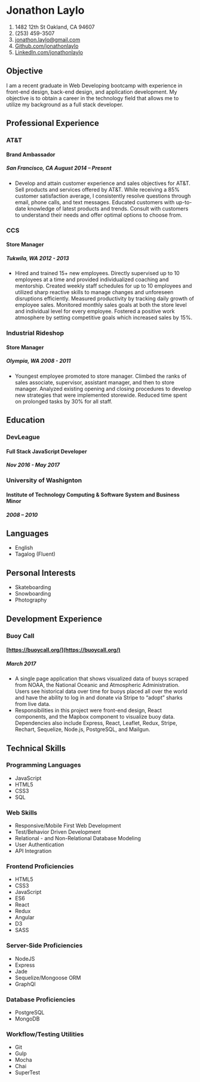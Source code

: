 # Jonathon Laylo

1. 1482 12th St Oakland, CA 94607
1. (253) 459-3507
1. [jonathon.laylo@gmail.com](jonathon.laylo@gmail.com)
1. [Github.com/jonathonlaylo](https://github.com/jonathonlaylo)
1. [LinkedIn.com/jonathonlaylo](https://www.linkedin.com/in/jonathonlaylo)


## Objective
I am a recent graduate in Web Developing bootcamp with experience in front-end design, back-end design, and application development. My objective is to obtain a career in the technology field that allows me to utilize my background as a full stack developer.
<!-- A quick learner with strong skills in customer service, time management, and multi-tasking. Strong analytical mindset and quick to problem solve. Proficient work ethic in both team and individual settings.
 -->

## Professional Experience

### AT&T
#### Brand Ambassador
##### San Francisco, CA August 2014 – Present
- Develop and attain customer experience and sales objectives for AT&T. Sell products and services offered by AT&T. While receiving a 85% customer satisfaction average, I consistently resolve questions through email, phone calls, and text messages. Educated customers with up-to-date knowledge of latest products and trends. Consult with customers to understand their needs and offer optimal options to choose from.

### CCS
#### Store Manager
##### Tukwila, WA 2012 - 2013
- Hired and trained 15+ new employees. Directly supervised up to 10 employees at a time and provided individualized coaching and mentorship. Created weekly staff schedules for up to 10 employees and utilized sharp reactive skills to manage changes and unforeseen disruptions efficiently. Measured productivity by tracking daily growth of employee sales. Monitored monthly sales goals at both the store level and individual level for every employee. Fostered a positive work atmosphere by setting competitive goals which increased sales by 15%.

### Industrial Rideshop
#### Store Manager
##### Olympia, WA 2008 - 2011
- Youngest employee promoted to store manager. Climbed the ranks of sales associate, supervisor, assistant manager, and then to store manager. Analyzed existing opening and closing procedures to develop new strategies that were implemented storewide. Reduced time spent on prolonged tasks by 30% for all staff.

## Education
### DevLeague
#### Full Stack JavaScript Developer
<!-- #### An 800+ hour JavaScript Web Engineering bootcamp. This course teaches students with or without a programming background to become a full-stack web developer. Here I learned object-oriented programming, PostgresSQL databases, test-driven developments, React, Redux, and how to deploy web based apps. -->
##### Nov 2016 - May 2017

### University of Washignton
#### Institute of Technology Computing & Software System and Business Minor
##### 2008 – 2010

## Languages
- English
- Tagalog (Fluent)

## Personal Interests
- Skateboarding
- Snowboarding
- Photography


## Development Experience
### Buoy Call
#### [https://buoycall.org/](https://buoycall.org/)
##### March 2017
<!-- - View historical data over time for buoys placed all over the world. Select a shark to adopt and give it a name with a $5 donation, and come back often to view where the shark is swimming.
- Visualized and created cluster markers for the buoy and shark data on to Mapbox. Implemented components with React for user information.
- Major outcome from this was project management, team based programming, and self teaching through docs. -->
- A single page application that shows visualized data of buoys scraped from NOAA, the National Oceanic and Atmospheric Administration. Users see historical data over time for buoys placed all over the world and have the ability to log in and donate via Stripe to “adopt” sharks from live data.
- Responsibilities in this project were front-end design, React components, and the Mapbox component to visualize buoy data. Dependencies also include Express, React, Leaflet, Redux, Stripe, Rechart, Sequelize, Node.js, PostgreSQL, and Mailgun.


## Technical Skills

### Programming Languages
- JavaScript
- HTML5
- CSS3
- SQL

### Web Skills
- Responsive/Mobile First Web Development
- Test/Behavior Driven Development
- Relational - and Non-Relational Database Modeling
- User Authentication
- API Integration

### Frontend Proficiencies
- HTML5
- CSS3
- JavaScript
- ES6
- React
- Redux
- Angular
- D3
- SASS

### Server-Side Proficiencies
- NodeJS
- Express
- Jade
- Sequelize/Mongoose ORM
- GraphQl

### Database Proficiencies
- PostgreSQL
- MongoDB

### Workflow/Testing Utilities
- Git
- Gulp
- Mocha
- Chai
- SuperTest